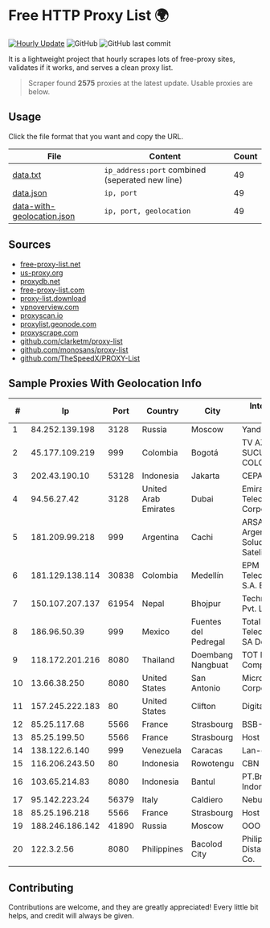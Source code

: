
# Free HTTP Proxy List 🌍

[![Hourly Update](https://github.com/mertguvencli/http-proxy-list/actions/workflows/main.yml/badge.svg?branch=main)](https://github.com/mertguvencli/http-proxy-list/actions/workflows/main.yml)
![GitHub](https://img.shields.io/github/license/mertguvencli/http-proxy-list)
![GitHub last commit](https://img.shields.io/github/last-commit/mertguvencli/http-proxy-list)

It is a lightweight project that hourly scrapes lots of free-proxy sites, validates if it works, and serves a clean proxy list.


> Scraper found **2575** proxies at the latest update. Usable proxies are below.

## Usage

Click the file format that you want and copy the URL.


|File|Content|Count|
|----|-------|-----|
|[data.txt](https://raw.githubusercontent.com/mertguvencli/http-proxy-list/main/proxy-list/data.txt)|`ip_address:port` combined (seperated new line)|49|
|[data.json](https://raw.githubusercontent.com/mertguvencli/http-proxy-list/main/proxy-list/data.json)|`ip, port`|49|
|[data-with-geolocation.json](https://raw.githubusercontent.com/mertguvencli/http-proxy-list/main/proxy-list/data-with-geolocation.json)|`ip, port, geolocation`|49|

## Sources

* [free-proxy-list.net](https://free-proxy-list.net)
* [us-proxy.org](https://www.us-proxy.org)
* [proxydb.net](http://proxydb.net)
* [free-proxy-list.com](https://free-proxy-list.com/?page=&port=&type%5B%5D=http&type%5B%5D=https&up_time=0&search=Search)
* [proxy-list.download](https://www.proxy-list.download/HTTP)
* [vpnoverview.com](https://vpnoverview.com/privacy/anonymous-browsing/free-proxy-servers)
* [proxyscan.io](https://www.proxyscan.io)
* [proxylist.geonode.com](https://proxylist.geonode.com/api/proxy-list?limit=300&page=1&sort_by=lastChecked&sort_type=desc&protocols=http,https)
* [proxyscrape.com](https://api.proxyscrape.com/v2/?request=displayproxies&protocol=http&timeout=10000&country=all&ssl=all&anonymity=all)
* [github.com/clarketm/proxy-list](https://raw.githubusercontent.com/clarketm/proxy-list/master/proxy-list-raw.txt)
* [github.com/monosans/proxy-list](https://raw.githubusercontent.com/monosans/proxy-list/main/proxies/http.txt)
* [github.com/TheSpeedX/PROXY-List](https://raw.githubusercontent.com/TheSpeedX/PROXY-List/master/http.txt)


## Sample Proxies With Geolocation Info

|#|Ip|Port|Country|City|Internet Service Provider|
|-|--|----|-------|----|-------------------------|
|1|84.252.139.198|3128|Russia|Moscow|Yandex.Cloud LLC|
|2|45.177.109.219|999|Colombia|Bogotá|TV AZTECA SUCURSAL COLOMBIA|
|3|202.43.190.10|53128|Indonesia|Jakarta|CEPATNET|
|4|94.56.27.42|3128|United Arab Emirates|Dubai|Emirates Telecommunications Corporation|
|5|181.209.99.218|999|Argentina|Cachi|ARSAT - Empresa Argentina de Soluciones Satelitales S.A.|
|6|181.129.138.114|30838|Colombia|Medellín|EPM Telecomunicaciones S.A. E.S.P.|
|7|150.107.207.137|61954|Nepal|Bhojpur|Techminds Network Pvt. Ltd|
|8|186.96.50.39|999|Mexico|Fuentes del Pedregal|Total Play Telecomunicaciones SA De CV|
|9|118.172.201.216|8080|Thailand|Doembang Nangbuat|TOT Public Company Limited|
|10|13.66.38.250|8080|United States|San Antonio|Microsoft Corporation|
|11|157.245.222.183|80|United States|Clifton|DigitalOcean, LLC|
|12|85.25.117.68|5566|France|Strasbourg|BSB-SERVICE|
|13|85.25.199.50|5566|France|Strasbourg|Host Europe GmbH|
|14|138.122.6.140|999|Venezuela|Caracas|Lan-online C.A.|
|15|116.206.243.50|80|Indonesia|Rowotengu|CBN|
|16|103.65.214.83|8080|Indonesia|Bantul|PT.Broadband Indonesia Pratama|
|17|95.142.223.24|56379|Italy|Caldiero|Nebula Fiber s.r.l.|
|18|85.25.196.218|5566|France|Strasbourg|Host Europe GmbH|
|19|188.246.186.142|41890|Russia|Moscow|OOO WestCall Ltd|
|20|122.3.2.56|8080|Philippines|Bacolod City|Philippine Long Distance Telephone Co.|



## Contributing

Contributions are welcome, and they are greatly appreciated! Every
little bit helps, and credit will always be given.

